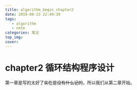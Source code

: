 ```yaml
---
title: algorithm_begin_chapter2
date: 2019-08-23 22:49:39
tags:
   - algorithm
   - note
categories: 笔记
top_img:
cover:
---
```


# chapter2 循环结构程序设计

​	第一章是写的太好了~~实在是没有什么记的~~，所以我们从第二章开始。

## 


